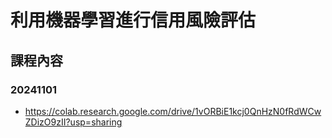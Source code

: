 # 利用機器學習進行信用風險評估

## 課程內容

### 20241101 
- https://colab.research.google.com/drive/1vORBiE1kcj0QnHzN0fRdWCwZDizO9zII?usp=sharing
